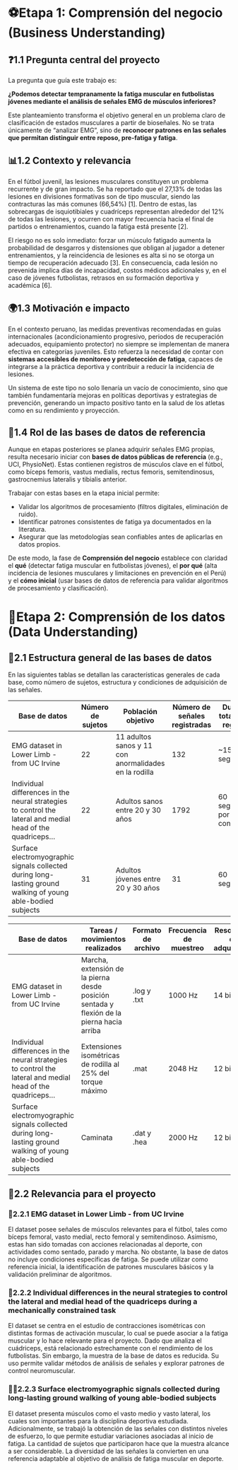 # ⚽Etapa 1: Comprensión del negocio (Business Understanding)

## ❓1.1 Pregunta central del proyecto
La pregunta que guía este trabajo es:

**¿Podemos detectar tempranamente la fatiga muscular en futbolistas jóvenes mediante el análisis de señales EMG de músculos inferiores?**

Este planteamiento transforma el objetivo general en un problema claro de clasificación de estados musculares a partir de bioseñales. No se trata únicamente de “analizar EMG”, sino de **reconocer patrones en las señales que permitan distinguir entre reposo, pre-fatiga y fatiga**.

## 📊1.2 Contexto y relevancia
En el fútbol juvenil, las lesiones musculares constituyen un problema recurrente y de gran impacto. Se ha reportado que el 27,13% de todas las lesiones en divisiones formativas son de tipo muscular, siendo las contracturas las más comunes (66,54%) [1]. Dentro de estas, las sobrecargas de isquiotibiales y cuadríceps representan alrededor del 12% de todas las lesiones, y ocurren con mayor frecuencia hacia el final de partidos o entrenamientos, cuando la fatiga está presente [2].

El riesgo no es solo inmediato: forzar un músculo fatigado aumenta la probabilidad de desgarros y distensiones que obligan al jugador a detener entrenamientos, y la reincidencia de lesiones es alta si no se otorga un tiempo de recuperación adecuado [3]. En consecuencia, cada lesión no prevenida implica días de incapacidad, costos médicos adicionales y, en el caso de jóvenes futbolistas, retrasos en su formación deportiva y académica [6].

## 🌍1.3 Motivación e impacto
En el contexto peruano, las medidas preventivas recomendadas en guías internacionales (acondicionamiento progresivo, periodos de recuperación adecuados, equipamiento protector) no siempre se implementan de manera efectiva en categorías juveniles. Esto refuerza la necesidad de contar con **sistemas accesibles de monitoreo y predetección de fatiga**, capaces de integrarse a la práctica deportiva y contribuir a reducir la incidencia de lesiones.

Un sistema de este tipo no solo llenaría un vacío de conocimiento, sino que también fundamentaría mejoras en políticas deportivas y estrategias de prevención, generando un impacto positivo tanto en la salud de los atletas como en su rendimiento y proyección.

## 💾1.4 Rol de las bases de datos de referencia
Aunque en etapas posteriores se planea adquirir señales EMG propias, resulta necesario iniciar con **bases de datos públicas de referencia** (e.g., UCI, PhysioNet). Estas contienen registros de músculos clave en el fútbol, como bíceps femoris, vastus medialis, rectus femoris, semitendinosus, gastrocnemius lateralis y tibialis anterior. 

Trabajar con estas bases en la etapa inicial permite:
- Validar los algoritmos de procesamiento (filtros digitales, eliminación de ruido).  
- Identificar patrones consistentes de fatiga ya documentados en la literatura.  
- Asegurar que las metodologías sean confiables antes de aplicarlas en datos propios.

De este modo, la fase de **Comprensión del negocio** establece con claridad el **qué** (detectar fatiga muscular en futbolistas jóvenes), el **por qué** (alta incidencia de lesiones musculares y limitaciones en prevención en el Perú) y el **cómo inicial** (usar bases de datos de referencia para validar algoritmos de procesamiento y clasificación).


# 🧩Etapa 2: Comprensión de los datos (Data Understanding)
## 📑2.1 Estructura general de las bases de datos

En las siguientes tablas se detallan las características generales de cada base, como número de sujetos, estructura y condiciones de adquisición de las señales.

| **Base de datos**                                                                                         | **Número de sujetos** | **Población objetivo**                              | **Número de señales registradas** | **Duración total de los registros**     | **Tipo de registro**          |
|------------------------------------------------------------------------------------------------------------|------------------------|------------------------------------------------------|------------------------------------|-----------------------------------------|-------------------------------|
| EMG dataset in Lower Limb - from UC Irvine                                                                 | 22                     | 11 adultos sanos y 11 con anormalidades en la rodilla | 132                                | ~15 segundos                             | sEMG bipolar convencional     |
| Individual differences in the neural strategies to control the lateral and medial head of the quadriceps…  | 22                     | Adultos sanos entre 20 y 30 años                     | 1792                               | 60 segundos por contracción              | HD-sEMG                       |
| Surface electromyographic signals collected during long-lasting ground walking of young able-bodied subjects | 31                     | Adultos jóvenes entre 20 y 30 años                   | 31                                 | 60 segundos                             | sEMG multicanal               |

| **Base de datos**                                                                                         | **Tareas / movimientos realizados**                                                        | **Formato de archivo** | **Frecuencia de muestreo** | **Resolución de adquisición** | **Repeticiones por sujeto**          |
|------------------------------------------------------------------------------------------------------------|---------------------------------------------------------------------------------------------|-------------------------|-----------------------------|--------------------------------|--------------------------------------|
| EMG dataset in Lower Limb - from UC Irvine                                                                 | Marcha, extensión de la pierna desde posición sentada y flexión de la pierna hacia arriba   | .log y .txt             | 1000 Hz                     | 14 bits                        | 3–5                                  |
| Individual differences in the neural strategies to control the lateral and medial head of the quadriceps…  | Extensiones isométricas de rodilla al 25% del torque máximo                                | .mat                    | 2048 Hz                     | 12 bits                        | 2 (para 6 sujetos, el resto solo 1) |
| Surface electromyographic signals collected during long-lasting ground walking of young able-bodied subjects | Caminata                                                                                   | .dat y .hea             | 2000 Hz                     | 12 bits                        | 1                                    |
## 🔎2.2 Relevancia para el proyecto

### 🦵2.2.1 EMG dataset in Lower Limb - from UC Irvine

El dataset posee señales de músculos relevantes para el fútbol, tales como bíceps femoral, vasto medial, recto femoral y semitendinoso. Asimismo, estas han sido tomadas con acciones relacionadas al deporte, con actividades como sentado, parado y marcha. No obstante, la base de datos no incluye condiciones específicas de fatiga. Se puede utilizar como referencia inicial, la identificación de patrones musculares básicos y la validación preliminar de algoritmos. 

### 🧠2.2.2  Individual differences in the neural strategies to control the lateral and medial head of the quadriceps during a mechanically constrained task

El dataset se centra en el estudio de contracciones isométricas con distintas formas de activación muscular, lo cual se puede asociar a la fatiga muscular y lo hace relevante para el proyecto. Dado que analiza el cuádriceps, está relacionado estrechamente con el rendimiento de los futbolistas. Sin embargo, la muestra de la base de datos es reducida. Su uso permite validar métodos de análisis de señales y explorar patrones de control neuromuscular.

 
### 🏃‍♂️2.2.3 Surface electromyographic signals collected during long-lasting ground walking of young able-bodied subjects

El dataset presenta músculos como el vasto medio y vasto lateral, los cuales son importantes para la disciplina deportiva estudiada. Adicionalmente, se trabajó la obtención de las señales con distintos niveles de esfuerzo, lo que permite estudiar variaciones asociadas al inicio de fatiga. La cantidad de sujetos que participaron hace que la muestra alcance a ser considerable. La diversidad de las señales la convierten en una referencia adaptable al objetivo de análisis de fatiga muscular en deporte.
